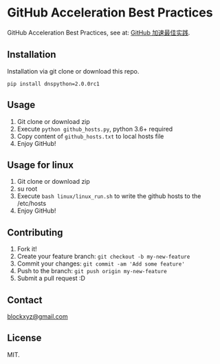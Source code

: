 # GitHub Acceleration Best Practices

GitHub Acceleration Best Practices, see at: [GitHub 加速最佳实践](https://dbarobin.com/2017/01/24/github-acceleration-best-practices).

## Installation

Installation via git clone or download this repo. 
```shell
pip install dnspython=2.0.0rc1
```

## Usage

1. Git clone or download zip
2. Execute `python github_hosts.py`, python 3.6+ required
3. Copy content of `github_hosts.txt` to local hosts file
4. Enjoy GitHub!

## Usage for linux
1. Git clone or download zip
2. su root
3. Execute `bash linux/linux_run.sh` to write the github hosts to the /etc/hosts
4. Enjoy GitHub!

## Contributing

1. Fork it!
2. Create your feature branch: `git checkout -b my-new-feature`
3. Commit your changes: `git commit -am 'Add some feature'`
4. Push to the branch: `git push origin my-new-feature`
5. Submit a pull request :D

## Contact

blockxyz@gmail.com

## License

MIT.


